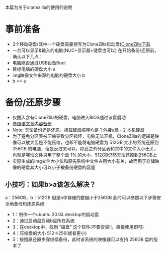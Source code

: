本篇为关于clonezilla的使用的说明

# 事前准备
* 2个移动硬盘(其中一个硬盘需要烧写为CloneZilla启动盘)[CloneZilla下载](https://clonezilla.org/downloads/download.php?branch=stable)
* 一台可以显示&输入的电脑(NUC+显示器+键盘也可以)
在开始备份/还原前，确认以下几点：
* 电脑能否通过USB设备Boot
* 目标电脑的硬盘大小 a
* img映像文件来源的电脑的硬盘大小 b
* b <= a

# 备份/还原步骤
* 仅插入含有CloneZilla的硬盘，电脑进入BIOS通过该盘启动
* [参照该文章内容备份](https://www.cnblogs.com/linux-37ge/p/12793788.html)
* Note: 无论备份还是还原，挂载硬盘顺序均是 1 外接u盘 - 2 本机硬盘
* 为了避免分区表被压缩导致分区损坏，电脑无法开机，CloneZilla的逻辑是映像可以放大但是不能压缩，也即不能将电脑硬盘为 512GB 大小的系统还原到 256GB 的电脑，但是反过来可以，除此之外分区表和其中的文件大小无关，也就是哪怕文件只用了整个盘 1% 的大小，512GB仍然无法还原到256GB上
* 实际生成的img文件大小仅和原先系统中文件占用大小有关，故而用于存储映像的硬盘其大小可以小于被备份硬盘的容量
## 小技巧：如果b>a该怎么解决？
a：256GB，b：512GB
但是b中存储的数据小于256GB
此时可以参照以下步骤安全地备份和还原系统
* 1：制作一个ubuntu 20.04 desktop的启动盘
* 2：通过启动盘启动b盘所在系统
* 3：在desktop中，找到 “磁盘” 这个软件(不要安装!!，直接使用即可)
* 4：压缩盘的大小 512->256(或者更小)
* 5：按照原还原步骤继续备份，此时该系统的映像就可以支持 256GB 盘的版本了